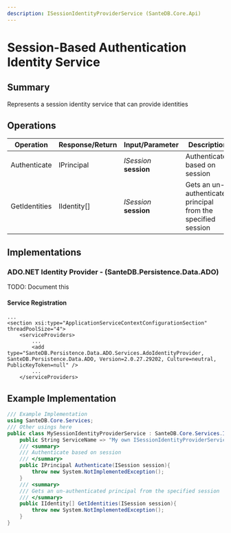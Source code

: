 ```yaml
---
description: ISessionIdentityProviderService (SanteDB.Core.Api)
---
```


# Session-Based Authentication Identity Service

## Summary

Represents a session identity service that can provide identities

## Operations

| Operation     | Response/Return | Input/Parameter        | Description                                                   |
| ------------- | --------------- | ---------------------- | ------------------------------------------------------------- |
| Authenticate  | IPrincipal      | _ISession_ **session** | Authenticate based on session                                 |
| GetIdentities | IIdentity\[]    | _ISession_ **session** | Gets an un-authenticated principal from the specified session |

## Implementations

### ADO.NET Identity Provider - (SanteDB.Persistence.Data.ADO)

TODO: Document this

#### Service Registration

```markup
...
<section xsi:type="ApplicationServiceContextConfigurationSection" threadPoolSize="4">
    <serviceProviders>
        ...
        <add type="SanteDB.Persistence.Data.ADO.Services.AdoIdentityProvider, SanteDB.Persistence.Data.ADO, Version=2.0.27.29202, Culture=neutral, PublicKeyToken=null" />
        ...
    </serviceProviders>
```

## Example Implementation

```csharp
/// Example Implementation
using SanteDB.Core.Services;
/// Other usings here
public class MySessionIdentityProviderService : SanteDB.Core.Services.ISessionIdentityProviderService { 
    public String ServiceName => "My own ISessionIdentityProviderService service";
    /// <summary>
    /// Authenticate based on session
    /// </summary>
    public IPrincipal Authenticate(ISession session){
        throw new System.NotImplementedException();
    }
    /// <summary>
    /// Gets an un-authenticated principal from the specified session
    /// </summary>
    public IIdentity[] GetIdentities(ISession session){
        throw new System.NotImplementedException();
    }
}
```
